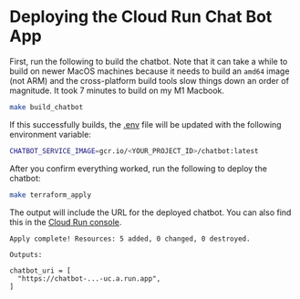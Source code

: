 # Deploying the Cloud Run Chat Bot App

First, run the following to build the chatbot. Note that it can take a while to build on newer MacOS machines because it needs to build an `amd64` image (not ARM) and the cross-platform build tools slow things down an order of magnitude. It took 7 minutes to build on my M1 Macbook.
```sh
make build_chatbot
```

If this successfully builds, the [.env](../../.env) file will be updated with the following environment variable:
```sh
CHATBOT_SERVICE_IMAGE=gcr.io/<YOUR_PROJECT_ID>/chatbot:latest
```

After you confirm everything worked, run the following to deploy the chatbot:

```sh
make terraform_apply
```

The output will include the URL for the deployed chatbot. You can also find this in the [Cloud Run console](https://console.cloud.google.com/run).

```
Apply complete! Resources: 5 added, 0 changed, 0 destroyed.

Outputs:

chatbot_uri = [
  "https://chatbot-...-uc.a.run.app",
]
```
